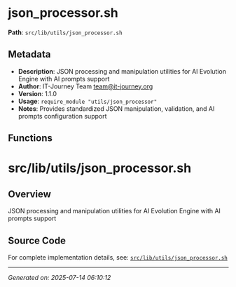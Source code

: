 # json_processor.sh

**Path**: `src/lib/utils/json_processor.sh`

## Metadata

- **Description**: JSON processing and manipulation utilities for AI Evolution Engine with AI prompts support
- **Author**: IT-Journey Team <team@it-journey.org>
- **Version**: 1.1.0
- **Usage**: `require_module "utils/json_processor"`
- **Notes**: Provides standardized JSON manipulation, validation, and AI prompts configuration support

## Functions

# src/lib/utils/json_processor.sh

## Overview

JSON processing and manipulation utilities for AI Evolution Engine with AI prompts support


## Source Code

For complete implementation details, see: [`src/lib/utils/json_processor.sh`](../../src/lib/utils/json_processor.sh)

---
*Generated on: 2025-07-14 06:10:12*
